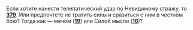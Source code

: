 Если хотите нанести телепатический удар по Невидимому стражу, то [**379**](#n_379). Или предпочтете не тратить силы и сразиться с ним в честном бою? Тогда как — мечом ([**19**](#n_19)) или Силой мысли ([**16**](#n_16))?

